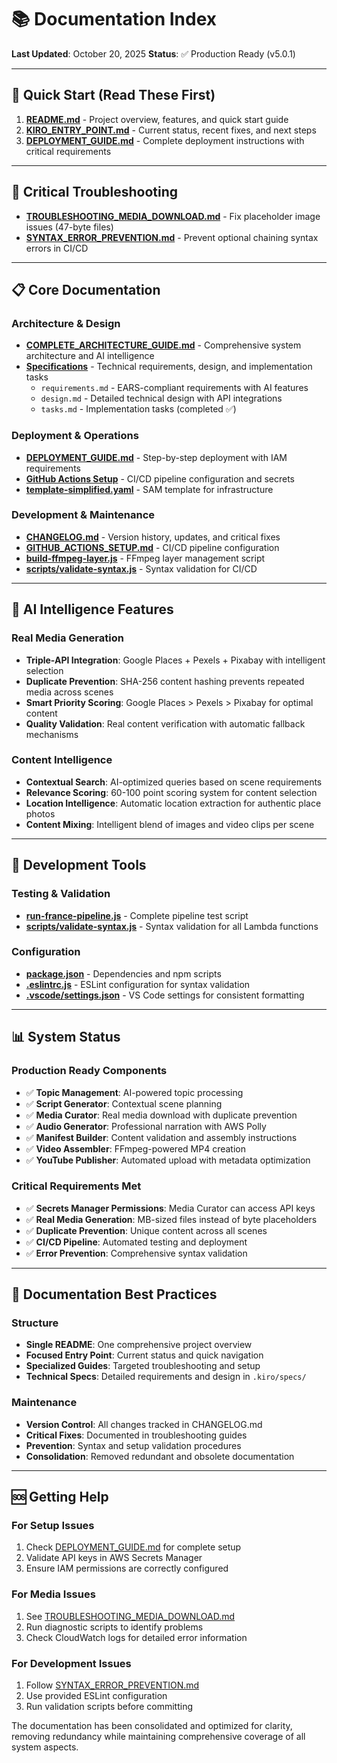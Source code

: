 # 📚 Documentation Index

**Last Updated**: October 20, 2025
**Status**: ✅ Production Ready (v5.0.1)

---

## 🎯 Quick Start (Read These First)

1. **[README.md](README.md)** - Project overview, features, and quick start guide
2. **[KIRO_ENTRY_POINT.md](KIRO_ENTRY_POINT.md)** - Current status, recent fixes, and next steps
3. **[DEPLOYMENT_GUIDE.md](DEPLOYMENT_GUIDE.md)** - Complete deployment instructions with critical requirements

---

## 🚨 Critical Troubleshooting

- **[TROUBLESHOOTING_MEDIA_DOWNLOAD.md](TROUBLESHOOTING_MEDIA_DOWNLOAD.md)** - Fix placeholder image issues (47-byte files)
- **[SYNTAX_ERROR_PREVENTION.md](SYNTAX_ERROR_PREVENTION.md)** - Prevent optional chaining syntax errors in CI/CD

---

## 📋 Core Documentation

### Architecture & Design
- **[COMPLETE_ARCHITECTURE_GUIDE.md](COMPLETE_ARCHITECTURE_GUIDE.md)** - Comprehensive system architecture and AI intelligence
- **[Specifications](.kiro/specs/real-media-generation/)** - Technical requirements, design, and implementation tasks
  - `requirements.md` - EARS-compliant requirements with AI features
  - `design.md` - Detailed technical design with API integrations
  - `tasks.md` - Implementation tasks (completed ✅)

### Deployment & Operations
- **[DEPLOYMENT_GUIDE.md](DEPLOYMENT_GUIDE.md)** - Step-by-step deployment with IAM requirements
- **[GitHub Actions Setup](.github/SETUP.md)** - CI/CD pipeline configuration and secrets
- **[template-simplified.yaml](template-simplified.yaml)** - SAM template for infrastructure

### Development & Maintenance
- **[CHANGELOG.md](CHANGELOG.md)** - Version history, updates, and critical fixes
- **[GITHUB_ACTIONS_SETUP.md](GITHUB_ACTIONS_SETUP.md)** - CI/CD pipeline configuration
- **[build-ffmpeg-layer.js](build-ffmpeg-layer.js)** - FFmpeg layer management script
- **[scripts/validate-syntax.js](scripts/validate-syntax.js)** - Syntax validation for CI/CD

---

## 🧠 AI Intelligence Features

### Real Media Generation
- **Triple-API Integration**: Google Places + Pexels + Pixabay with intelligent selection
- **Duplicate Prevention**: SHA-256 content hashing prevents repeated media across scenes
- **Smart Priority Scoring**: Google Places > Pexels > Pixabay for optimal content
- **Quality Validation**: Real content verification with automatic fallback mechanisms

### Content Intelligence
- **Contextual Search**: AI-optimized queries based on scene requirements
- **Relevance Scoring**: 60-100 point scoring system for content selection
- **Location Intelligence**: Automatic location extraction for authentic place photos
- **Content Mixing**: Intelligent blend of images and video clips per scene

---

## 🔧 Development Tools

### Testing & Validation
- **[run-france-pipeline.js](run-france-pipeline.js)** - Complete pipeline test script
- **[scripts/validate-syntax.js](scripts/validate-syntax.js)** - Syntax validation for all Lambda functions

### Configuration
- **[package.json](package.json)** - Dependencies and npm scripts
- **[.eslintrc.js](.eslintrc.js)** - ESLint configuration for syntax validation
- **[.vscode/settings.json](.vscode/settings.json)** - VS Code settings for consistent formatting

---

## 📊 System Status

### Production Ready Components
- ✅ **Topic Management**: AI-powered topic processing
- ✅ **Script Generator**: Contextual scene planning
- ✅ **Media Curator**: Real media download with duplicate prevention
- ✅ **Audio Generator**: Professional narration with AWS Polly
- ✅ **Manifest Builder**: Content validation and assembly instructions
- ✅ **Video Assembler**: FFmpeg-powered MP4 creation
- ✅ **YouTube Publisher**: Automated upload with metadata optimization

### Critical Requirements Met
- ✅ **Secrets Manager Permissions**: Media Curator can access API keys
- ✅ **Real Media Generation**: MB-sized files instead of byte placeholders
- ✅ **Duplicate Prevention**: Unique content across all scenes
- ✅ **CI/CD Pipeline**: Automated testing and deployment
- ✅ **Error Prevention**: Comprehensive syntax validation

---

## 🎯 Documentation Best Practices

### Structure
- **Single README**: One comprehensive project overview
- **Focused Entry Point**: Current status and quick navigation
- **Specialized Guides**: Targeted troubleshooting and setup
- **Technical Specs**: Detailed requirements and design in `.kiro/specs/`

### Maintenance
- **Version Control**: All changes tracked in CHANGELOG.md
- **Critical Fixes**: Documented in troubleshooting guides
- **Prevention**: Syntax and setup validation procedures
- **Consolidation**: Removed redundant and obsolete documentation

---

## 🆘 Getting Help

### For Setup Issues
1. Check [DEPLOYMENT_GUIDE.md](DEPLOYMENT_GUIDE.md) for complete setup
2. Validate API keys in AWS Secrets Manager
3. Ensure IAM permissions are correctly configured

### For Media Issues
1. See [TROUBLESHOOTING_MEDIA_DOWNLOAD.md](TROUBLESHOOTING_MEDIA_DOWNLOAD.md)
2. Run diagnostic scripts to identify problems
3. Check CloudWatch logs for detailed error information

### For Development Issues
1. Follow [SYNTAX_ERROR_PREVENTION.md](SYNTAX_ERROR_PREVENTION.md)
2. Use provided ESLint configuration
3. Run validation scripts before committing

The documentation has been consolidated and optimized for clarity, removing redundancy while maintaining comprehensive coverage of all system aspects.
